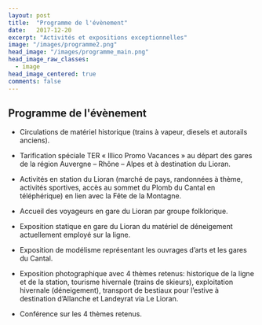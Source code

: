 ```yaml
---
layout: post
title:  "Programme de l'évènement"
date:   2017-12-20
excerpt: "Activités et expositions exceptionnelles"
image: "/images/programme2.png"
head_image: "/images/programme_main.png"
head_image_raw_classes:
  - image
head_image_centered: true
comments: false
---
```


## Programme de l'évènement

* Circulations de matériel historique (trains à vapeur, diesels et autorails anciens).

* Tarification spéciale TER « Illico Promo Vacances » au départ des gares de la région Auvergne – Rhône – Alpes et à destination du Lioran.

* Activités en station du Lioran (marché de pays, randonnées à thème, activités sportives, accès au sommet du Plomb du Cantal en téléphérique) en lien avec la Fête de la Montagne.

* Accueil des voyageurs en gare du Lioran par groupe folklorique.

* Exposition statique en gare du Lioran du matériel de déneigement actuellement employé sur la ligne.

* Exposition de modélisme représentant les ouvrages d’arts et les gares du Cantal.

* Exposition photographique avec 4 thèmes retenus: historique de la ligne et de la station, tourisme hivernale (trains de skieurs), exploitation hivernale (déneigement), transport de bestiaux pour l’estive à destination d’Allanche et Landeyrat via Le Lioran.

* Conférence sur les 4 thèmes retenus.  
